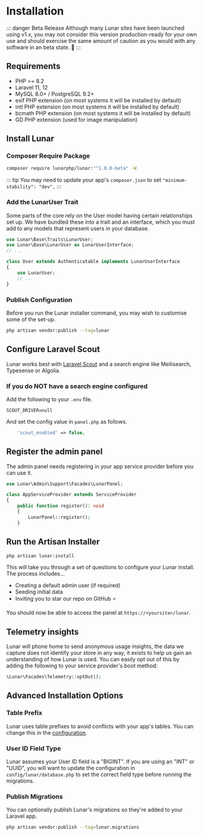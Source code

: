 # Installation

::: danger Beta Release
Although many Lunar sites have been launched using v1.x, you may not consider this version production-ready for your own
use and should exercise the same amount of caution as you would with any software in an beta state. 🚀
:::

## Requirements

- PHP >= 8.2
- Laravel 11, 12
- MySQL 8.0+ / PostgreSQL 9.2+
- exif PHP extension (on most systems it will be installed by default)
- intl PHP extension (on most systems it will be installed by default)
- bcmath PHP extension (on most systems it will be installed by default)
- GD PHP extension (used for image manipulation)

## Install Lunar

### Composer Require Package

```sh
composer require lunarphp/lunar:"^1.0.0-beta" -W
```

::: tip
You may need to update your app's `composer.json` to set `"minimum-stability": "dev",`
:::

### Add the LunarUser Trait

Some parts of the core rely on the User model having certain relationships set up. We have bundled these into a trait and an interface, which you must add to any models that represent users in your database.

```php
use Lunar\Base\Traits\LunarUser;
use Lunar\Base\LunarUser as LunarUserInterface;
// ...

class User extends Authenticatable implements LunarUserInterface
{
    use LunarUser;
    // ...
}
```

### Publish Configuration
Before you run the Lunar installer command, you may wish to customise some of the set-up.


```sh
php artisan vendor:publish --tag=lunar
```

## Configure Laravel Scout
Lunar works best with [Laravel Scout](https://laravel.com/docs/master/scout) and a search engine like Meilisearch, Typesense or Algolia.

### If you do NOT have a search engine configured
Add the following to your `.env` file.
```
SCOUT_DRIVER=null
```
And set the config value in `panel.php` as follows.
```php
    'scout_enabled' => false,
```


## Register the admin panel

The admin panel needs registering in your app service provider before you can use it.

```php
use Lunar\Admin\Support\Facades\LunarPanel;

class AppServiceProvider extends ServiceProvider
{
    public function register(): void
    {
        LunarPanel::register();
    }
```

## Run the Artisan Installer

```sh
php artisan lunar:install
```

This will take you through a set of questions to configure your Lunar install. The process includes...

- Creating a default admin user (if required)
- Seeding initial data
- Inviting you to star our repo on GitHub ⭐

You should now be able to access the panel at `https://<yoursite>/lunar`.

## Telemetry insights

Lunar will phone home to send anonymous usage insights, the data we capture does not identify your store in any way, it exists to
help us gain an understanding of how Lunar is used. You can easily opt out of this by adding the following to your service provider's boot method:

```php
\Lunar\Facades\Telemetry::optOut();
```

## Advanced Installation Options

### Table Prefix

Lunar uses table prefixes to avoid conflicts with your app's tables. You can change this in the [configuration](/core/configuration.html).

### User ID Field Type

Lunar assumes your User ID field is a "BIGINT". If you are using an "INT" or "UUID", you will want to update the configuration in `config/lunar/database.php` to set the correct field type before running the migrations.

### Publish Migrations

You can optionally publish Lunar's migrations so they're added to your Laravel app.

```sh
php artisan vendor:publish --tag=lunar.migrations
```
